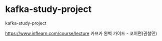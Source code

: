 # kafka-study-project
kafka-study-project

https://www.inflearn.com/course/lecture
카프카 완벽 가이드 - 코어편(권철민)
